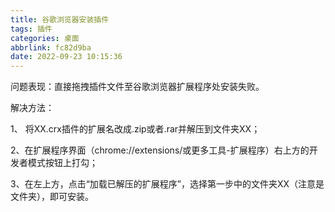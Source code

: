 ```yaml
---
title: 谷歌浏览器安装插件
tags: 插件
categories: 桌面
abbrlink: fc82d9ba
date: 2022-09-23 10:15:36
---
```


问题表现：直接拖拽插件文件至谷歌浏览器扩展程序处安装失败。

<!--more-->

解决方法：

1、 将XX.crx插件的扩展名改成.zip或者.rar并解压到文件夹XX；

2、在扩展程序界面（chrome://extensions/或更多工具-扩展程序）右上方的开发者模式按钮上打勾；

3、在左上方，点击“加载已解压的扩展程序”，选择第一步中的文件夹XX（注意是文件夹），即可安装。

